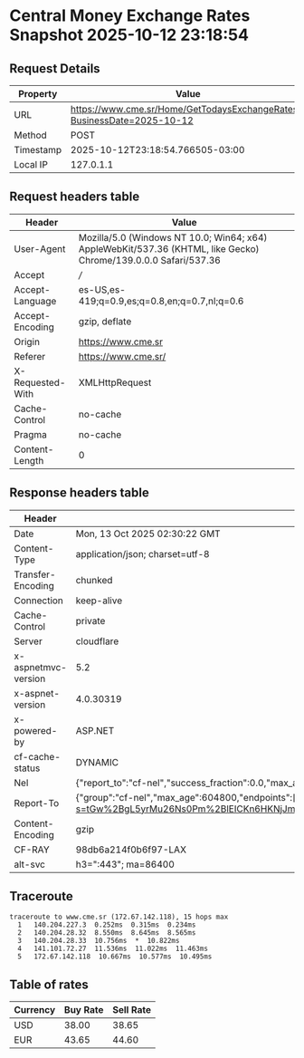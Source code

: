 # Central Money Exchange Rates Snapshot 2025-10-12 23:18:54
## Request Details

| Property | Value |
|----------|-------|
| URL | https://www.cme.sr/Home/GetTodaysExchangeRates/?BusinessDate=2025-10-12 |
| Method | POST |
| Timestamp | 2025-10-12T23:18:54.766505-03:00 |
| Local IP | 127.0.1.1 |
    
## Request headers table

| Header | Value |
|--------|-------|
| User-Agent | Mozilla/5.0 (Windows NT 10.0; Win64; x64) AppleWebKit/537.36 (KHTML, like Gecko) Chrome/139.0.0.0 Safari/537.36 |
| Accept | */* |
| Accept-Language | es-US,es-419;q=0.9,es;q=0.8,en;q=0.7,nl;q=0.6 |
| Accept-Encoding | gzip, deflate |
| Origin | https://www.cme.sr |
| Referer | https://www.cme.sr/ |
| X-Requested-With | XMLHttpRequest |
| Cache-Control | no-cache |
| Pragma | no-cache |
| Content-Length | 0 |

    
## Response headers table
| Header | Value |
|--------|-------|
| Date | Mon, 13 Oct 2025 02:30:22 GMT |
| Content-Type | application/json; charset=utf-8 |
| Transfer-Encoding | chunked |
| Connection | keep-alive |
| Cache-Control | private |
| Server | cloudflare |
| x-aspnetmvc-version | 5.2 |
| x-aspnet-version | 4.0.30319 |
| x-powered-by | ASP.NET |
| cf-cache-status | DYNAMIC |
| Nel | {"report_to":"cf-nel","success_fraction":0.0,"max_age":604800} |
| Report-To | {"group":"cf-nel","max_age":604800,"endpoints":[{"url":"https://a.nel.cloudflare.com/report/v4?s=tGw%2BgL5yrMu26Ns0Pm%2BlEICKn6HKNjJmHzjzD1ucn2D0cdNl2KHEQKL%2B3xXoVqMHMfPc4QBpQEpjvrL%2FcMQDU2WI4AqNECjmBos%3D"}]} |
| Content-Encoding | gzip |
| CF-RAY | 98db6a214f0b6f97-LAX |
| alt-svc | h3=":443"; ma=86400 |

## Traceroute 

```
traceroute to www.cme.sr (172.67.142.118), 15 hops max
  1   140.204.227.3  0.252ms  0.315ms  0.234ms 
  2   140.204.28.32  8.550ms  8.645ms  8.565ms 
  3   140.204.28.33  10.756ms  *  10.822ms 
  4   141.101.72.27  11.536ms  11.022ms  11.463ms 
  5   172.67.142.118  10.667ms  10.577ms  10.495ms 

```


## Table of rates

| Currency | Buy Rate | Sell Rate |
|----------|----------|-----------|
| USD | 38.00 | 38.65 |
| EUR | 43.65 | 44.60 |
